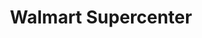 ---
title: "Walmart Supercenter"
url: /mesa/walmart-supercenter-west-baseline-road/
shop: supermarket
---
